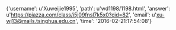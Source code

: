 {'username': u'Xuweijie1995', 'path': u'wd1198/1198.html', 'answer': u'https://piazza.com/class/i5j09fnsl7k5x0?cid=82', 'email': u'xu-wj13@mails.tsinghua.edu.cn', 'time': '2016-02-21:17:54:08'}